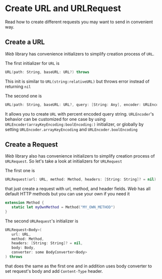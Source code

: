 # Create URL and URLRequest

Read how to create different requests you may want to send in convenient way.

## Create a URL

*Web* library has convenience initializers to simplify creation process of `URL`.

The first initializer for `URL` is

```swift
URL(path: String, baseURL: URL?) throws
```

This init is similar to `URL(string:relativeURL)` but throws error instead of returning `nil`

The second one is

```swift
URL(path: String, baseURL: URL?, query: [String: Any], encoder: URLEncoder = URLEncoder()) throws
```

It allows you to create `URL` with percent encoded query string. `URLEncoder`'s behavior can be 
customized for one case by using `URLEncoder(arrayKeyEncoding:boolEncoding:)` initializer, or 
globally by setting `URLEncoder.arrayKeyEncoding` and `URLEncoder.boolEncoding`

## Create a Request

*Web* library also has convenience initializers to simplify creation process of `URLRequest`. So 
let's take a look at initializers for `URLRequest`

The first one is

```swift
URLRequest(url: URL, method: Method, headers: [String: String]? = nil)
```

that just create a request with url, method, and header fields. *Web* has all default HTTP 
methods but you can use your own if you need it

```swift
extension Method {
   static let myOwnMethod = Method("MY_OWN_METHOD")
}
```

The second `URLRequest`'s initializer is

```swift
URLRequest<Body>(
   url: URL, 
   method: Method, 
   headers: [String: String]? = nil, 
   body: Body,
   converter: some BodyConverter<Body>
) throws
```

that does the same as the first one and in addition uses body converter to set request's body and 
add `Content-Type` header.
